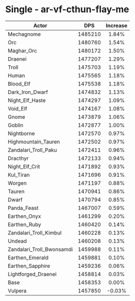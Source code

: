 # Single - ar-vf-cthun-flay-me
| Actor | DPS | Increase |
|---|:---:|:---:|
|Mechagnome|1485210|1.84%|
|Orc|1480760|1.54%|
|Maghar_Orc|1480172|1.50%|
|Draenei|1477207|1.29%|
|Troll|1475703|1.19%|
|Human|1475565|1.18%|
|Blood_Elf|1475538|1.18%|
|Dark_Iron_Dwarf|1474832|1.13%|
|Night_Elf_Haste|1474297|1.09%|
|Void_Elf|1474167|1.08%|
|Gnome|1473879|1.06%|
|Goblin|1472877|1.00%|
|Nightborne|1472570|0.97%|
|Highmountain_Tauren|1472502|0.97%|
|Zandalari_Troll_Paku|1472411|0.96%|
|Dracthyr|1472133|0.94%|
|Night_Elf_Crit|1471892|0.93%|
|Kul_Tiran|1471696|0.91%|
|Worgen|1471197|0.88%|
|Tauren|1470941|0.86%|
|Dwarf|1470794|0.85%|
|Panda_Feast|1467007|0.59%|
|Earthen_Onyx|1461299|0.20%|
|Earthen_Ruby|1460420|0.14%|
|Zandalari_Troll_Kimbul|1460228|0.13%|
|Undead|1460208|0.13%|
|Zandalari_Troll_Bwonsamdi|1459988|0.11%|
|Earthen_Emerald|1459881|0.10%|
|Earthen_Sapphire|1459236|0.06%|
|Lightforged_Draenei|1458814|0.03%|
|Base|1458353|0.00%|
|Vulpera|1457850|-0.03%|
